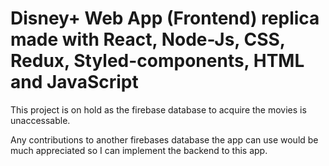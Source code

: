 # Disney+ Web App (Frontend) replica made with React, Node-Js, CSS, Redux, Styled-components, HTML and JavaScript

This project is on hold as the firebase database to acquire the movies is unaccessable.

Any contributions to another firebases database the app can use would be much appreciated so I can implement the backend to this app.
